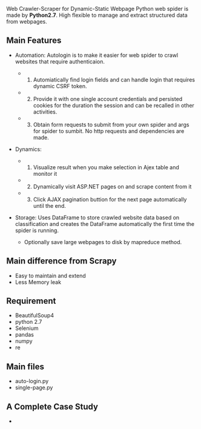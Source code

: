  Web Crawler-Scraper for Dynamic-Static Webpage
Python web spider is made by **Python2.7**. High flexible to manage and extract structured data from webpages.
## Main Features 
- Automation: Autologin is to make it easier for web spider to crawl websites that require authenticaion. 
  - 1. Automiatically find login fields and can handle login that requires dynamic CSRF token. 
  - 2. Provide it with one single account credentials and persisted cookies for the duration the session and can be recalled in other activities. 
  - 3. Obtain form requests to submit from your own spider and args for spider to sumbit. No http requests and dependencies are made.

- Dynamics: 
  - 1. Visualize result when you make selection in Ajex table and monitor it 
  - 2. Dynamically visit ASP.NET pages on and scrape content from it 
  - 3. Click AJAX pagination buttion for the next page automatically until the end. 

- Storage: Uses DataFrame to store crawled website data based on classification and creates the DataFrame automatically the first time the spider is running.
  - Optionally save large webpages to disk by mapreduce method.


## Main difference from Scrapy 
- Easy to maintain and extend 
- Less Memory leak

## Requirement 
- BeautifulSoup4 
- python 2.7
- Selenium
- pandas
- numpy
- re 

## Main files 
- auto-login.py
- single-page.py

## A Complete Case Study
- 
